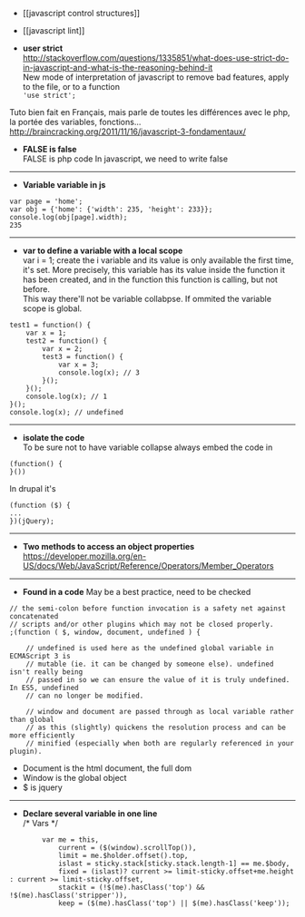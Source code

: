 * [[javascript control structures]]   
* [[javascript lint]]

* **user strict**    
http://stackoverflow.com/questions/1335851/what-does-use-strict-do-in-javascript-and-what-is-the-reasoning-behind-it    
New mode of interpretation of javascript to remove bad features, apply to the file, or to a function     
`'use strict';`

Tuto bien fait en Français, mais parle de toutes les différences avec le php, la portée des variables, fonctions...   
http://braincracking.org/2011/11/16/javascript-3-fondamentaux/   

* **FALSE is false**   
FALSE is php code
In javascript, we need to write false   

***

* **Variable variable in js**   
```
var page = 'home';
var obj = {'home': {'width': 235, 'height': 233}};
console.log(obj[page].width);
235
```

***

* **var to define a variable with a local scope**   
var i = 1; create the i variable and its value is only available the first time, it's set.
More precisely, this variable has its value inside the function it has been created, and in the function this function is calling, but not before.   
This way there'll not be variable collabpse. If ommited the variable scope is global.

```
test1 = function() {
	var x = 1;
	test2 = function() {
		var x = 2;
		test3 = function() {
			var x = 3;
			console.log(x); // 3
		}();
	}();
	console.log(x); // 1
}();
console.log(x); // undefined
```

***

* **isolate the code**   
To be sure not to have variable collapse always embed the code in 
```
(function() { 
}()) 
```
In drupal it's   
```
(function ($) {
...
})(jQuery);
```

***
* **Two methods to access an object properties**
https://developer.mozilla.org/en-US/docs/Web/JavaScript/Reference/Operators/Member_Operators

***

* **Found in a code** May be a best practice, need to be checked

````
// the semi-colon before function invocation is a safety net against concatenated
// scripts and/or other plugins which may not be closed properly.
;(function ( $, window, document, undefined ) {

	// undefined is used here as the undefined global variable in ECMAScript 3 is
	// mutable (ie. it can be changed by someone else). undefined isn't really being
	// passed in so we can ensure the value of it is truly undefined. In ES5, undefined
	// can no longer be modified.

	// window and document are passed through as local variable rather than global
	// as this (slightly) quickens the resolution process and can be more efficiently
	// minified (especially when both are regularly referenced in your plugin).
````

* Document is the html document, the full dom    
* Window is the global object    
* $ is jquery  

***

* **Declare several variable in one line**    
/* Vars */
````
		var me = this,
			current = ($(window).scrollTop()),
			limit = me.$holder.offset().top,
			islast = sticky.stack[sticky.stack.length-1] == me.$body,
			fixed = (islast)? current >= limit-sticky.offset+me.height : current >= limit-sticky.offset,
			stackit = (!$(me).hasClass('top') && !$(me).hasClass('stripper')),
			keep = ($(me).hasClass('top') || $(me).hasClass('keep')); 
````
